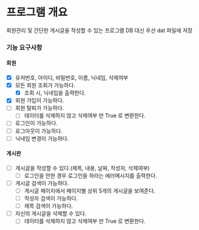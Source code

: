 # 프로그램 개요
회원관리 및 간단한 게시글을 작성할 수 있는 프로그램
DB 대신 우선 dat 파일에 저장

### 기능 요구사항
#### 회원
- [x] 유저번호, 아이디, 비밀번호, 이름, 닉네임, 삭제여부
- [x] 모든 회원 조회가 가능하다.
    - [x] 조회 시, 닉네임을 출력한다.
- [x] 회원 가입이 가능하다.
- [ ] 회원 탈퇴가 가능하다.
  - [ ] 데이터를 삭제하지 않고 삭제여부 만 True 로 변환한다.
- [ ] 로그인이 가능하다.
- [ ] 로그아웃이 가능하다.
- [ ] 닉네임 변경이 가능하다.

#### 게시판
- [ ] 게시글을 작성할 수 있다.(제목, 내용, 날짜, 작성자, 삭제여부)
  - [ ] 로그인을 안한 경우 로그인을 하라는 에러메시지를 출력한다.
- [ ] 게시글 검색이 가능하다.
  - [ ] 게시글 페이지에서 페이지별 상위 5개의 게시글을 보여준다.
  - [ ] 작성자 검색이 가능하다.
  - [ ] 제목 검색이 가능하다.
- [ ] 자신의 게시글을 삭제할 수 있다.
  - [ ] 데이터를 삭제하지 않고 삭제여부 만 True 로 변환한다.
